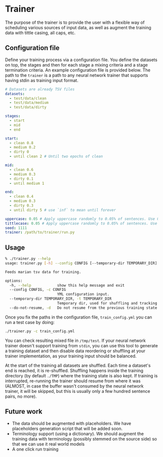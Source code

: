 # Trainer
The purpose of the trainer is to provide the user with a flexible way of scheduling various sources of input data, as well as augment the training data with tittle casing, all caps, etc.

## Configuration file
Define your training process via a configuration file. You define the datasets on top, the stages and then for each stage a mixing criteria and a stage termination criteria. An example configuration file is provided below. The path to the `trainer` is a path to any neural network trainer that supports having stdin as training input format.
```yml
# Datasets are already TSV files
datasets:
  - test/data/clean
  - test/data/medium
  - test/data/dirty

stages:
  - start
  - mid
  - end

start:
  - clean 0.8
  - medium 0.2
  - dirty 0
  - until clean 2 # Until two epochs of clean

mid:
  - clean 0.6
  - medium 0.3
  - dirty 0.1
  - until medium 1

end:
  - clean 0.4
  - medium 0.3
  - dirty 0.3
  - until dirty 5 # use `inf` to mean until forever

uppercase: 0.05 # Apply uppercase randomly to 0.05% of sentences. Use 0 to disable
tittlecase: 0.05 # Apply uppercase randomly to 0.05% of sentences. Use 0 to disable
seed: 1111
trainer: /path/to/trainer/run.py
```

## Usage
```bash
% ./trainer.py --help                                                                                                          :(
usage: trainer.py [-h] --config CONFIG [--temporary-dir TEMPORARY_DIR] [--do-not-resume]

Feeds marian tsv data for training.

options:
  -h, --help            show this help message and exit
  --config CONFIG, -c CONFIG
                        YML configuration input.
  --temporary-dir TEMPORARY_DIR, -t TEMPORARY_DIR
                        Temporary dir, used for shuffling and tracking state
  --do-not-resume, -d   Do not resume from the previous training state
```
Once you fix the paths in the configuration file, `train_config.yml` you can run a test case by doing:
```bash
./trainer.py -c train_config.yml
```
You can check resulting mixed file in `/tmp/test`. If your neural network trainer doesn't support training from `stdin`, you can use this tool to generate a training dataset and then disable data reordering or shuffling at your trainer implementation, as your training input should be balanced.

At the start of the training all datasets are shuffled. Each time a dataset's end is reached, it is re-shuffled. Shuffling happens inside the training directory (by default `./TMP`) where the training state is also kept. If training is interrupted, re-running the trainer should resume from where it was (ALMOST, in case the buffer wasn't consumed by the neural network trainer, it will be skipped, but this is usually only a few hundred sentence pairs, no more).

## Future work

- The data should be augmented with placeholders. We have placeholders generation script that will be added soon.
- Terminology support (using a dictionary). We should augment the training data with terminology (possibly stemmed on the source side) so that we can use it real world models
- A one click run training
